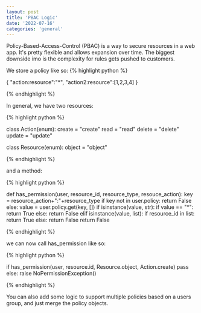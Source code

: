 ```yaml
---
layout: post
title: 'PBAC Logic'
date: '2022-07-16'
categories: 'general'
---
```


Policy-Based-Access-Control (PBAC) is a way to secure resources in a web app. It's pretty flexible and allows expansion over time. The biggest downside imo is the complexity for rules gets pushed to customers.

We store a policy like so:
{% highlight python %}

{
    "action:resource":"*",
    "action2:resource":[1,2,3,4]
}

{% endhighlight %}

In general, we have two resources:

{% highlight python %}

class Action(enum):
    create = "create"
    read = "read"
    delete = "delete"
    update = "update"

class Resource(enum):
    object = "object"

{% endhighlight %}

and a method:

{% highlight python %}

def has_permission(user, resource_id, resource_type, resouce_action):
    key = resource_action+":"+resource_type
    if key not in user.policy:
        return False
    else:
        value = user.policy.get(key, [])
        if isinstance(value, str):
            if value == "*":
                return True
            else:
                return False
        elif isinstance(value, list):
            if resource_id in list:
                return True
            else:
                return False
        return False

{% endhighlight %}

we can now call has_permission like so:

{% highlight python %}

if has_permission(user, resource.id, Resource.object, Action.create)
    pass
else:
    raise NoPermissionException()

{% endhighlight %}

You can also add some logic to support multiple policies based on a users group, and just merge the policy objects.
